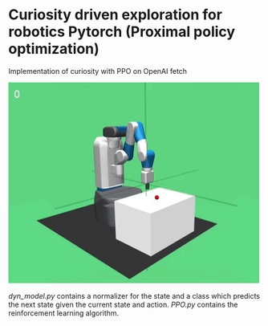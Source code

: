 # Curiosity driven exploration for robotics Pytorch (Proximal policy optimization)
Implementation of curiosity with PPO on OpenAI fetch
<td><img src="/images/r_her.gif?raw=true" width="500" height="400"></td>

*dyn_model.py* contains a normalizer for the state and a class which predicts the next state given the current state and action. *PPO.py* contains the reinforcement learning algorithm.
